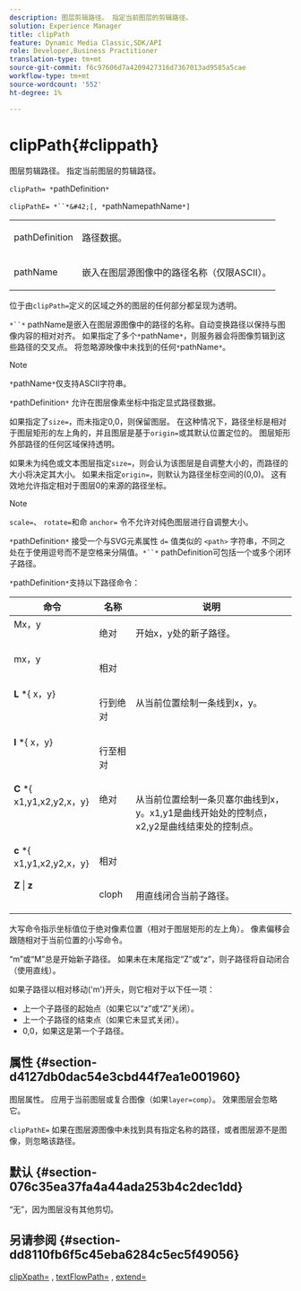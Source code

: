 ```yaml
---
description: 图层剪辑路径。 指定当前图层的剪辑路径。
solution: Experience Manager
title: clipPath
feature: Dynamic Media Classic,SDK/API
role: Developer,Business Practitioner
translation-type: tm+mt
source-git-commit: f6c97606d7a4209427316d7367013ad9585a5cae
workflow-type: tm+mt
source-wordcount: '552'
ht-degree: 1%

---
```



# clipPath{#clippath}

图层剪辑路径。 指定当前图层的剪辑路径。

`clipPath= *`pathDefinition`*`

`clipPathE= *``*&#42;[, *`pathNamepathName`*]`

<table id="simpletable_275E2A5FAB804C6388BD110D2ACA3C82"> 
 <tr class="strow"> 
  <td class="stentry"> <p><span class="codeph"> <span class="varname"> pathDefinition</span> </span> </p> </td> 
  <td class="stentry"> <p>路径数据。 </p></td> 
 </tr> 
 <tr class="strow"> 
  <td class="stentry"> <p><span class="codeph"> <span class="varname"> pathName</span></span> </p> </td> 
  <td class="stentry"> <p>嵌入在图层源图像中的路径名称（仅限ASCII）。 </p></td> 
 </tr> 
</table>

位于由`clipPath=`定义的区域之外的图层的任何部分都呈现为透明。

`*``*` pathName是嵌入在图层源图像中的路径的名称。自动变换路径以保持与图像内容的相对对齐。 如果指定了多个`*`pathName`*`，则服务器会将图像剪辑到这些路径的交叉点。 将忽略源映像中未找到的任何`*`pathName`*`。

>[!NOTE]
>
>`*`pathName`*`仅支持ASCII字符串。

`*`pathDefinition`*` 允许在图层像素坐标中指定显式路径数据。

如果指定了`size=`，而未指定0,0，则保留图层。 在这种情况下，路径坐标是相对于图层矩形的左上角的，并且图层是基于`origin=`或其默认位置定位的。 图层矩形外部路径的任何区域保持透明。

如果未为纯色或文本图层指定`size=`，则会认为该图层是自调整大小的，而路径的大小将决定其大小。 如果未指定`origin=`，则默认为路径坐标空间的(0,0)。 这有效地允许指定相对于图层0的来源的路径坐标。

>[!NOTE]
>
>`scale=`、 `rotate=`和命 `anchor=` 令不允许对纯色图层进行自调整大小。

`*`pathDefinition`*` 接受一个与SVG元素属性 `d=` 值类似的 `<path>` 字符串，不同之处在于使用逗号而不是空格来分隔值。`*``*` pathDefinition可包括一个或多个闭环子路径。

`*`pathDefinition`*`支持以下路径命令：

<table id="table_A74DD7A48B1C417D9D4BA46BECEAB981"> 
 <thead> 
  <tr> 
   <th class="entry"> <b> 命令</b> </th> 
   <th class="entry"> <b> 名称</b> </th> 
   <th class="entry"> <b> 说明</b> </th> 
  </tr> 
 </thead>
 <tbody> 
  <tr valign="top"> 
   <td> <b> </b> <span class="varname"> Mx，y</span> </td> 
   <td> <p> 绝对 </p> </td> 
   <td> <p> 开始x，y处的新子路径。 </p> </td> 
  </tr> 
  <tr valign="top"> 
   <td> <b> </b> <span class="varname"> mx，y</span> </td> 
   <td> <p> 相对 </p> </td> 
  </tr> 
  <tr valign="top"> 
   <td> <b> L</b> *{<span class="varname"> x，y</span>} </td> 
   <td> <p> 行到绝对 </p> </td> 
   <td> <p> 从当前位置绘制一条线到x，y。 </p> </td> 
  </tr> 
  <tr valign="top"> 
   <td> <b> l</b> *{<span class="varname"> x，y</span>} </td> 
   <td> <p> 行至相对 </p> </td> 
  </tr> 
  <tr valign="top"> 
   <td> <b> C</b> *{<span class="varname"> x1,y1,x2,y2,x，y</span>} </td> 
   <td> <p> 绝对 </p> </td> 
   <td> <p> 从当前位置绘制一条贝塞尔曲线到x，y。x1,y1是曲线开始处的控制点，x2,y2是曲线结束处的控制点。 </p> </td> 
  </tr> 
  <tr valign="top"> 
   <td> <b> c</b> *{<span class="varname"> x1,y1,x2,y2,x，y</span>} </td> 
   <td> <p> 相对 </p> </td> 
  </tr> 
  <tr valign="top"> 
   <td> <b> Z</b> |  <b>z</b> </td> 
   <td> <p> cloph </p> </td> 
   <td> <p> 用直线闭合当前子路径。 </p> </td> 
  </tr> 
 </tbody> 
</table>

大写命令指示坐标值位于绝对像素位置（相对于图层矩形的左上角）。 像素偏移会跟随相对于当前位置的小写命令。

“m”或“M”总是开始新子路径。 如果未在末尾指定“Z”或“z”，则子路径将自动闭合（使用直线）。

如果子路径以相对移动(&#39;m&#39;)开头，则它相对于以下任一项：

* 上一个子路径的起始点（如果它以“z”或“Z”关闭）。
* 上一个子路径的结束点（如果它未显式关闭）。
* 0,0，如果这是第一个子路径。

## 属性 {#section-d4127db0dac54e3cbd44f7ea1e001960}

图层属性。 应用于当前图层或复合图像（如果`layer=comp`）。 效果图层会忽略它。

`clipPathE=` 如果在图层源图像中未找到具有指定名称的路径，或者图层源不是图像，则忽略该路径。

## 默认 {#section-076c35ea37fa4a44ada253b4c2dec1dd}

“无”，因为图层没有其他剪切。

## 另请参阅 {#section-dd8110fb6f5c45eba6284c5ec5f49056}

[clipXpath=](../../../../../is-api/http-ref/image-serving-api-ref/c-http-protocol-reference/c-command-reference/r-clipxpath.md#reference-17e5e4da3e044943af8f963f58a45f53) ,  [textFlowPath=](../../../../../is-api/http-ref/image-serving-api-ref/c-http-protocol-reference/c-command-reference/r-textflowpath.md#reference-0b8d9493d71342f0b6a64a6d221584ef) ,  [extend=](../../../../../is-api/http-ref/image-serving-api-ref/c-http-protocol-reference/c-command-reference/r-extend.md#reference-7e9156beb285459d830e2d56782a74ac)

